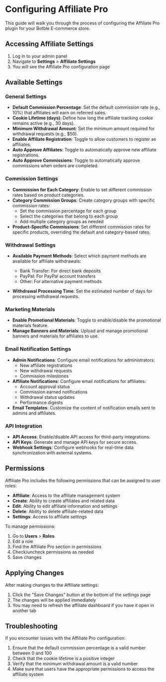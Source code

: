# Configuring Affiliate Pro

This guide will walk you through the process of configuring the Affiliate Pro plugin for your Botble E-commerce store.

## Accessing Affiliate Settings

1. Log in to your admin panel
2. Navigate to **Settings** > **Affiliate Settings**
3. You will see the Affiliate Pro configuration page

## Available Settings

### General Settings

- **Default Commission Percentage**: Set the default commission rate (e.g., 10%) that affiliates will earn on referred sales.
- **Cookie Lifetime (days)**: Define how long the affiliate tracking cookie remains active (e.g., 30 days).
- **Minimum Withdrawal Amount**: Set the minimum amount required for withdrawal requests (e.g., $50).
- **Enable Affiliate Registration**: Toggle to allow customers to register as affiliates.
- **Auto Approve Affiliates**: Toggle to automatically approve new affiliate registrations.
- **Auto Approve Commissions**: Toggle to automatically approve commissions when orders are completed.

### Commission Settings

- **Commission for Each Category**: Enable to set different commission rates based on product categories.
- **Category Commission Groups**: Create category groups with specific commission rates:
  - Set the commission percentage for each group
  - Select the categories that belong to each group
  - Add multiple category groups as needed
- **Product-Specific Commissions**: Set different commission rates for specific products, overriding the default and category-based rates.

### Withdrawal Settings

- **Available Payment Methods**: Select which payment methods are available for affiliate withdrawals:
  - Bank Transfer: For direct bank deposits
  - PayPal: For PayPal account transfers
  - Other: For alternative payment methods

- **Withdrawal Processing Time**: Set the estimated number of days for processing withdrawal requests.

### Marketing Materials

- **Enable Promotional Materials**: Toggle to enable/disable the promotional materials feature.
- **Manage Banners and Materials**: Upload and manage promotional banners and materials for affiliates to use.

### Email Notification Settings

- **Admin Notifications**: Configure email notifications for administrators:
  - New affiliate registrations
  - New withdrawal requests
  - Commission milestones
- **Affiliate Notifications**: Configure email notifications for affiliates:
  - Account approval status
  - Commission earned notifications
  - Withdrawal status updates
  - Performance digests
- **Email Templates**: Customize the content of notification emails sent to admins and affiliates.

### API Integration

- **API Access**: Enable/disable API access for third-party integrations.
- **API Keys**: Generate and manage API keys for secure access.
- **Webhook Settings**: Configure webhooks for real-time data synchronization with external systems.

## Permissions

Affiliate Pro includes the following permissions that can be assigned to user roles:

- **Affiliate**: Access to the affiliate management system
- **Create**: Ability to create affiliates and related data
- **Edit**: Ability to edit affiliate information and settings
- **Delete**: Ability to delete affiliate-related data
- **Settings**: Access to affiliate settings

To manage permissions:

1. Go to **Users** > **Roles**
2. Edit a role
3. Find the Affiliate Pro section in permissions
4. Check/uncheck permissions as needed
5. Save changes

## Applying Changes

After making changes to the Affiliate settings:

1. Click the "Save Changes" button at the bottom of the settings page
2. The changes will be applied immediately
3. You may need to refresh the affiliate dashboard if you have it open in another tab

## Troubleshooting

If you encounter issues with the Affiliate Pro configuration:

1. Ensure that the default commission percentage is a valid number between 0 and 100
2. Check that the cookie lifetime is a positive integer
3. Verify that the minimum withdrawal amount is a valid number
4. Make sure that users have the appropriate permissions to access the affiliate system
